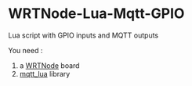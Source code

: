WRTNode-Lua-Mqtt-GPIO
=====================
Lua script with GPIO inputs and MQTT outputs

You need :

 1.  a [WRTNode](http://wrtnode.com/) board
 2. [mqtt_lua](https://github.com/thunderace/mqtt_lua) library
 

